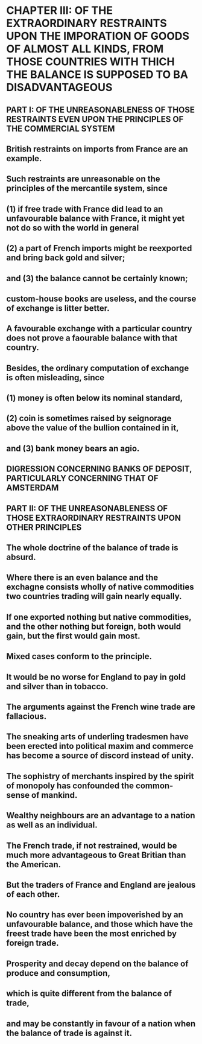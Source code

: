 # CHAPTER III: OF THE EXTRAORDINARY RESTRAINTS UPON THE IMPORATION OF GOODS OF ALMOST ALL KINDS, FROM THOSE COUNTRIES WITH THICH THE BALANCE IS SUPPOSED TO BA DISADVANTAGEOUS

## PART I: OF THE UNREASONABLENESS OF THOSE RESTRAINTS EVEN UPON THE PRINCIPLES OF THE COMMERCIAL SYSTEM
## British restraints on imports from France are an example.
## Such restraints are unreasonable on the principles of the mercantile system, since
## (1) if free trade with France did lead to an unfavourable balance with France, it might yet not do so with the world in general
## (2) a part of French imports might be reexported and bring back gold and silver;
## and (3) the balance cannot be certainly known;
## custom-house books are useless, and the course of exchange is litter better.
## A favourable exchange with a particular country does not prove a faourable balance with that country.
## Besides, the ordinary computation of exchange is often misleading, since
## (1) money is often below its nominal standard,
## (2) coin is sometimes raised by seignorage above the value of the bullion contained in it,
## and (3) bank money bears an agio.
## DIGRESSION CONCERNING BANKS OF DEPOSIT, PARTICULARLY CONCERNING THAT OF AMSTERDAM
## PART II: OF THE UNREASONABLENESS OF THOSE EXTRAORDINARY RESTRAINTS UPON OTHER PRINCIPLES
## The whole doctrine of the balance of trade is absurd.
## Where there is an even balance and the exchagne consists wholly of native commodities two countries trading will gain nearly equally.
## If one exported nothing but native commodities, and the other nothing but foreign, both would gain, but the first would gain most.
## Mixed cases conform to the principle.
## It would be no worse for England to pay in gold and silver than in tobacco.
## The arguments against the French wine trade are fallacious.
## The sneaking arts of underling tradesmen have been erected into political maxim and commerce has become a source of discord instead of unity.
## The sophistry of merchants inspired by the spirit of monopoly has confounded the common-sense of mankind.
## Wealthy neighbours are an advantage to a nation as well as an individual.
## The French trade, if not restrained, would be much more advantageous to Great Britian than the American.
## But the traders of France and England are jealous of each other.
## No country has ever been impoverished by an unfavourable balance, and those which have the freest trade have been the most enriched by foreign trade.
## Prosperity and decay depend on the balance of produce and consumption,
## which is quite different from the balance of trade,
## and may be constantly in favour of a nation when the balance of trade is against it.
